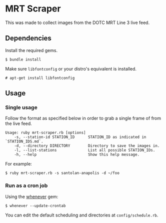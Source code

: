 # MRT Scraper
This was made to collect images from the DOTC MRT Line 3 live feed.

## Dependencies
Install the required gems.

```
$ bundle install
```

Make sure `libfontconfig` or your distro's equivalent is installed.

```
# apt-get install libfontconfig
```

## Usage

### Single usage
Follow the format as specified below in order to grab a single frame of from the live feed.
```
Usage: ruby mrt-scraper.rb [options]
    -s, --station-id STATION_ID      STATION_ID as indicated in `STATION_IDS.md`.
    -d, --directory DIRECTORY        Directory to save the images in.
    -l, --list-stations              List all possible STATION_IDs.
    -h, --help                       Show this help message.
```

For example:
```
$ ruby mrt-scraper.rb -s santolan-anapolis -d ~/foo
```

### Run as a cron job
Using the [whenever](https://github.com/javan/whenever) gem:

```
$ whenever --update-crontab
```

You can edit the default scheduling and directories at `config/schedule.rb`.
